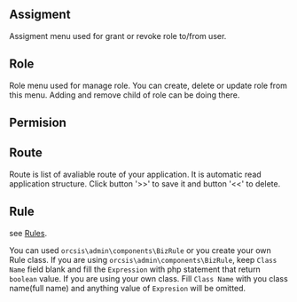 Assigment
---------
Assigment menu used for grant or revoke role to/from user.

Role
----
Role menu used for manage role. You can create, delete or update role from this menu.
Adding and remove child of role can be doing there.

Permision
---------


Route
-----
Route is list of avaliable route of your application. It is automatic read application structure.
Click button '>>' to save it and button '<<' to delete.

Rule
----
see [Rules](http://www.yiiframework.com/doc-2.0/guide-authorization.html#using-rules).

You can used `orcsis\admin\components\BizRule` or you create your own Rule class.
If you are using `orcsis\admin\components\BizRule`, keep `Class Name` field blank and fill the `Expression` with
php statement that return `boolean` value.
If you are using your own class. Fill `Class Name` with you class name(full name) and anything value of `Expresion` 
will be omitted.